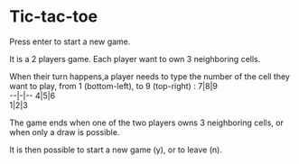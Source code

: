 # Tic-tac-toe

Press enter to start a new game.

It is a 2 players game. Each player want to own 3 neighboring cells.

When their turn happens,a player needs to type
the number of the cell they want to play,
from 1 (bottom-left), to 9 (top-right) :
 7|8|9   
--|-|--
 4|5|6   
 1|2|3 
 
 The game ends when one of the two players owns 3 neighboring cells,
 or when only a draw is possible.
 
 It is then possible to start a new game (y), or to leave (n).
